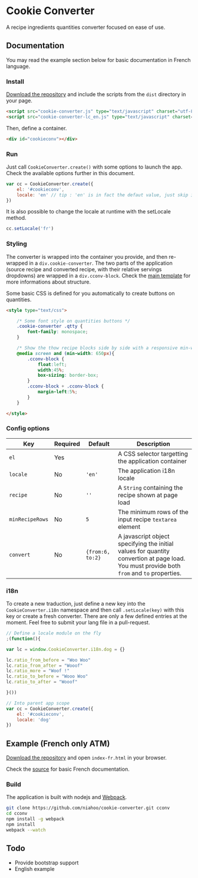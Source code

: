 # Cookie Converter

A recipe ingredients quantities converter focused on ease of use.

## Documentation

You may read the example section below for basic documentation in French language.

### Install

[Download the repository](https://github.com/niahoo/cookie-converter/archive/master.zip) and include the scripts from the `dist` directory in your page.

```html
<script src="cookie-converter.js" type="text/javascript" charset="utf-8"></script>
<script src="cookie-converter-lc_en.js" type="text/javascript" charset="utf-8"></script>
```

Then, define a container.

```html
<div id="cookieconv"></div>
```

### Run

Just call `CookieConverter.create()` with some options to launch the app. Check the available options further in this document.

```javascript
var cc = CookieConverter.create({
	el: '#cookieconv',
	locale: 'en' // tip : 'en' is in fact the defaut value, just skip it !
})
```

It is also possible to change the locale at runtime with the setLocale method.

```javascript
cc.setLocale('fr')
```

### Styling

The converter is wrapped into the container you provide, and then re-wrapped in a `div.cookie-converter`. The two parts of the application (source recipe and converted recipe, with their relative servings dropdowns) are wrapped in a `div.cconv-block`. Check the [main template](https://github.com/niahoo/cookie-converter/blob/master/app/js/tpl/app.html) for more informations about structure.

Some basic CSS is defined for you automatically to create buttons on quantities.

```html
<style type="text/css">

	/* Some font style on quantities buttons */
	.cookie-converter .qtty {
		font-family: monospace;
	}

	/* Show the thow recipe blocks side by side with a responsive min-width */
	@media screen and (min-width: 650px){
		.cconv-block {
			float:left;
			width:45%;
			box-sizing: border-box;
		}
		.cconv-block + .cconv-block {
			margin-left:5%;
		}
	}

</style>
```

### Config options

Key             | Required | Default          | Description
--------------- | -------- | ---------------- | ---------------------------------
`el`            | Yes      |                  | A CSS selector targetting the application container
`locale`        | No       | `'en'`           | The application i18n locale
`recipe`        | No       | `''`             | A `String` containing the recipe shown at page load
`minRecipeRows` | No       | `5`              | The minimum rows of the input recipe `textarea` element
`convert`       | No       | `{from:6, to:2}` | A javascript object specifying the initial values for quantity convertion at page load. You must provide both `from` and `to` properties.

### i18n

To create a new traduction, just define a new key into the `CookieConverter.i18n` namespace and then call `.setLocale(key)` with this key or create a fresh converter. There are only a few defined entries at the moment. Feel free to submit your lang file in a pull-request.

```javascript
// Define a locale module on the fly
;(function(){

var lc = window.CookieConverter.i18n.dog = {}

lc.ratio_from_before = "Woo Woo"
lc.ratio_from_after = "Wooof"
lc.ratio_more = "Woof !"
lc.ratio_to_before = "Wooo Woo"
lc.ratio_to_after = "Wooof"

}())

// Into parent app scope
var cc = CookieConverter.create({
	el: '#cookieconv',
	locale: 'dog'
})
```

## Example (French only ATM)

[Download the repository](https://github.com/niahoo/cookie-converter/archive/master.zip) and open `index-fr.html` in your browser.

Check the [source](https://github.com/niahoo/cookie-converter/blob/master/example-fr.html) for basic French documentation.

### Build

The application is built with nodejs and [Webpack](http://webpack.github.io/docs/).

```bash
git clone https://github.com/niahoo/cookie-converter.git cconv
cd cconv
npm install -g webpack
npm install
webpack --watch
```

## Todo

* Provide bootstrap support
* English example
